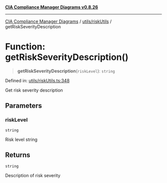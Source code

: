[**CIA Compliance Manager Diagrams v0.8.26**](../../../README.md)

***

[CIA Compliance Manager Diagrams](../../../modules.md) / [utils/riskUtils](../README.md) / getRiskSeverityDescription

# Function: getRiskSeverityDescription()

> **getRiskSeverityDescription**(`riskLevel`): `string`

Defined in: [utils/riskUtils.ts:348](https://github.com/Hack23/cia-compliance-manager/blob/168f1311621722afef33b264085d8ac99d4a3213/src/utils/riskUtils.ts#L348)

Get risk severity description

## Parameters

### riskLevel

`string`

Risk level string

## Returns

`string`

Description of risk severity
